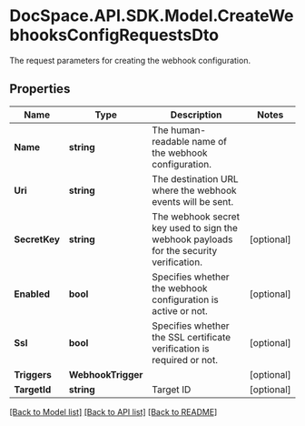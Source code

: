 # DocSpace.API.SDK.Model.CreateWebhooksConfigRequestsDto
The request parameters for creating the webhook configuration.

## Properties

Name | Type | Description | Notes
------------ | ------------- | ------------- | -------------
**Name** | **string** | The human-readable name of the webhook configuration. | 
**Uri** | **string** | The destination URL where the webhook events will be sent. | 
**SecretKey** | **string** | The webhook secret key used to sign the webhook payloads for the security verification. | [optional] 
**Enabled** | **bool** | Specifies whether the webhook configuration is active or not. | [optional] 
**Ssl** | **bool** | Specifies whether the SSL certificate verification is required or not. | [optional] 
**Triggers** | **WebhookTrigger** |  | [optional] 
**TargetId** | **string** | Target ID | [optional] 

[[Back to Model list]](../README.md#documentation-for-models) [[Back to API list]](../README.md#documentation-for-api-endpoints) [[Back to README]](../README.md)

